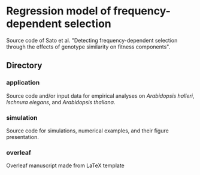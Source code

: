 # Regression model of frequency-dependent selection  
Source code of Sato et al. "Detecting frequency-dependent selection through the effects of genotype similarity on fitness components".  

## Directory

### application  
Source code and/or input data for empirical analyses on *Arabidopsis halleri*, *Ischnura elegans*, and *Arabidopsis thaliana*.

### simulation  
Source code for simulations, numerical examples, and their figure presentation.  

### overleaf
Overleaf manuscript made from LaTeX template  
